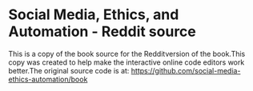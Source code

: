 # Social Media, Ethics, and Automation - Reddit source
This is a copy of the book source for the Redditversion of the book.This copy was created to help make the interactive online code editors work better.The original source code is at: https://github.com/social-media-ethics-automation/book